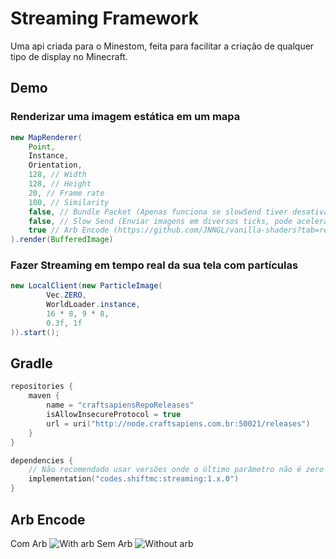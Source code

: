 
# Streaming Framework

Uma api criada para o Minestom, feita para facilitar a criação de qualquer tipo de display no Minecraft.

## Demo

### Renderizar uma imagem estática em um mapa
```java
new MapRenderer(
    Point,
    Instance,
    Orientation,
    128, // Width
    128, // Height
    20, // Frame rate
    100, // Similarity
    false, // Bundle Packet (Apenas funciona se slowSend tiver desativado)
    false, // Slow Send (Enviar imagens em diversos ticks, pode acelerar usando o método MapRenderer#setAmount(int))
    true // Arb Encode (https://github.com/JNNGL/vanilla-shaders?tab=readme-ov-file#rgb-maps)
).render(BufferedImage)
```

### Fazer Streaming em tempo real da sua tela com partículas
```java
new LocalClient(new ParticleImage(
        Vec.ZERO,
        WorldLoader.instance,
        16 * 8, 9 * 8, 
        0.3f, 1f
)).start();
```
## Gradle
```kts
repositories {
    maven {
        name = "craftsapiensRepoReleases"
        isAllowInsecureProtocol = true
        url = uri("http://node.craftsapiens.com.br:50021/releases")
    }
}

dependencies {
    // Não recomendado usar versões onde o último parâmetro não é zero
    implementation("codes.shiftmc:streaming:1.x.0")
}
```
## Arb Encode

Com Arb
![With arb](https://i.imgur.com/iOVFZTo.jpeg)
Sem Arb
![Without arb](https://i.imgur.com/5gt5WqO.jpeg)
